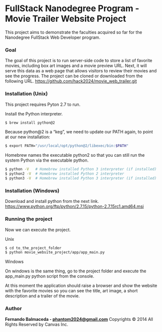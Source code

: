 # FullStack Nanodegree Program - Movie Trailer Website Project

This project aims to demonstrate the faculties acquired so far for the Nanodegree FullStack Web Developer program.

### Goal

The goal of this project is to run server-side code to store a list of favorite movies, including box art images and a movie preview URL. Next, it will serve this data as a web page that allows visitors to review their movies and see the progress.
The project can be cloned or downloaded from the following URL.
https://github.com/hack2024/movie_web_trailer.git

### Installation (Unix)

This project requires Pyton 2.7 to run.

Install the Python interpreter.

```sh
$ brew install python@2
```

Because python@2 is a “keg”, we need to update our PATH again, to point at our new installation:

```sh
$ export PATH="/usr/local/opt/python@2/libexec/bin:$PATH"
```
Homebrew names the executable python2 so that you can still run the system Python via the executable python.

```sh
$ python -V   # Homebrew installed Python 3 interpreter (if installed)
$ python2 -V  # Homebrew installed Python 2 interpreter
$ python3 -V  # Homebrew installed Python 3 interpreter (if installed)
```
### Installation (Windows)
Download and install python from the next link.
https://www.python.org/ftp/python/2.7.15/python-2.7.15rc1.amd64.msi
### Running the project

Now we can execute the project.

Unix
```sh
$ cd to_the_project_folder
$ python movie_website_project/app/app_main.py
```
Windows 

On windows is the same thing, go to the project folder and execute the app_main.py python script from the console.

At this moment the application should raise a browser and show the website with the favorite movies so you can see the title, art image, a short description and a trailer of the movie.

### Author
**Fernando Balmaceda - phantom2024@gmail.com**
Copyrights © 2014 All Rights Reserved by Canvas Inc.
